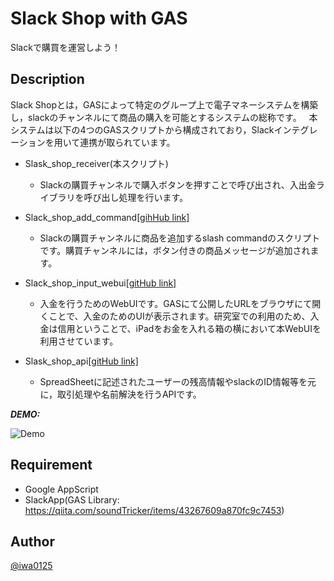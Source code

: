 # Slack Shop with GAS
Slackで購買を運営しよう！

## Description
Slack Shopとは，GASによって特定のグループ上で電子マネーシステムを構築し，slackのチャンネルにて商品の購入を可能とするシステムの総称です。  
本システムは以下の4つのGASスクリプトから構成されており，Slackインテグレーションを用いて連携が取られています。

- Slask_shop_receiver(本スクリプト)  
  - Slackの購買チャンネルで購入ボタンを押すことで呼び出され、入出金ライブラリを呼び出し処理を行います。

- Slack_shop_add_command[[gihHub link]](https://github.com/zensai3805/Slack_shop_add_command)  
  - Slackの購買チャンネルに商品を追加するslash commandのスクリプトです。購買チャンネルには，ボタン付きの商品メッセージが追加されます。  
  
- Slack_shop_input_webui[[gitHub link]](https://github.com/zensai3805/Slack_shop_Input_webui)
  - 入金を行うためのWebUIです。GASにて公開したURLをブラウザにて開くことで、入金のためのUIが表示されます。研究室での利用のため、入金は信用ということで、iPadをお金を入れる箱の横において本WebUIを利用させています。

- Slask_shop_api[[gitHub link]](https://github.com/zensai3805/slack_shop_api)  
  - SpreadSheetに記述されたユーザーの残高情報やslackのID情報等を元に，取引処理や名前解決を行うAPIです。  

***DEMO:***

![Demo](https://camo.qiitausercontent.com/972377a27e2655cfb6f40398fed17644e9cb79da/68747470733a2f2f71696974612d696d6167652d73746f72652e73332e616d617a6f6e6177732e636f6d2f302f3231313232352f35353032613937642d346364382d616261322d346339612d3731373761393133383438312e706e67)

## Requirement

- Google AppScript
- SlackApp(GAS Library: https://qiita.com/soundTricker/items/43267609a870fc9c7453)

## Author

[@iwa0125](https://twitter.com/iwa0125)

